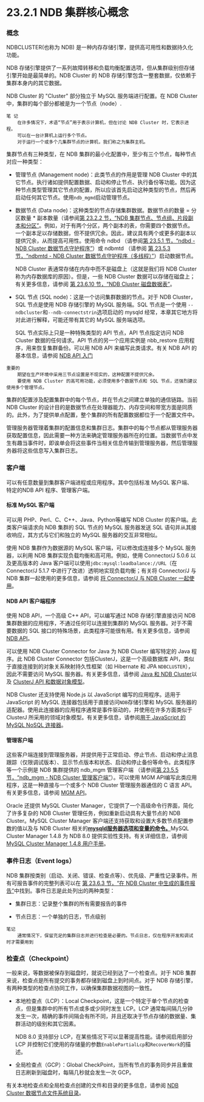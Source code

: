 # 23.2.1 NDB 集群核心概念

### 概念

NDBCLUSTER(也称为 NDB) 是一种内存存储引擎，提供高可用性和数据持久化功能。

NDB 存储引擎提供了一系列故障转移和负载均衡配置选项，但从集群级别但存储引擎开始是最简单的。NDB Cluster 的 NDB 存储引擎包含一整套数据，仅依赖于集群本身内的其它数据。

NDB Cluster 的 "Cluster" 部分独立于 MySQL 服务端进行配置。在 NDB Cluster 中，集群的每个部分都被是为一个节点（node）.

```textile
笔 记
    在许多情况下，术语“节点”用于表示计算机，但在讨论 NDB Cluster 时，它表示进程。
    可以在一台计算机上运行多个节点。
    对于运行一个或多个几集群节点的计算机，我们称之为集群主机。
```

集群节点有三种类型，在 NDB 集群的最小化配置中，至少有三个节点，每种节点对应一种类型：

+ 管理节点 (Management node)：此类节点的作用是管理 NDB Cluster 中的其它节点。执行诸如提供配置数据、启动和停止节点、执行备份等功能。因为这种节点类型管理其它节点的配置，所以应该首先启动这种类型的节点，然后再启动任何其它节点。使用`ndb_mgmd`启动管理节点。

+ 数据节点 (Data node)：这种类型的节点存储集群数据。数据节点的数量 = 分区数量 * 副本数量（请参阅[第 23.2.2 节，“NDB 集群节点、节点组、片段副本和分区”](./NDB%20Cluster%20Nodes,Node%20Groups,Fragment%20Replicas,and%20Partitions.md)。例如，对于有两个分区，两个副本的表，你需要四个数据节点。一个副本足以存储数据，但不提供冗余。因此，建议具有两个或更多的副本以提供冗余，从而提高可用性。使用命令 ndbd （请参阅[第 23.5.1 节，“ndbd - NDB Cluster 数据节点守护程序”](https://dev.mysql.com/doc/refman/8.0/en/mysql-cluster-programs-ndbd.html "23.5.1 ndbd — NDB 集群数据节点守护进程")）或 ndbmtd （请参阅 [第 23.5.3 节，“ndbmtd - NDB Cluster 数据节点守护程序（多线程）”](https://dev.mysql.com/doc/refman/8.0/en/mysql-cluster-programs-ndbmtd.html "23.5.3 ndbmtd — NDB 集群数据节点守护进程（多线程）")）启动数据节点。
  
  NDB Cluster 表通常存储在内存中而不是磁盘上（这就是我们将 NDB Cluster 称为内存数据库的原因）。但是，一些 NDB Cluster 数据可以存储在磁盘上；有关更多信息，请参阅 [第 23.6.10 节，“NDB Cluster 磁盘数据表”](https://dev.mysql.com/doc/refman/8.0/en/mysql-cluster-disk-data.html "23.6.10 NDB Cluster 磁盘数据表")。

+ SQL 节点 (SQL node)：这是一个访问集群数据的节点。对于 NDB Cluster，SQL 节点是使用 NDB 存储引擎的 MySQL 服务端。SQL 节点是一个使用 `--ndbcluster`和`--ndb-connectstrin`选项启动的 mysqld 经常，本章其它地方将对此进行解释，可能还带有其它的 MySQL 服务端选项。
  
  SQL 节点实际上只是一种特殊类型的 API 节点，API 节点指定访问 NDB Cluster 数据的任何请求。API 节点的另一个应用实例是 nbb_restore 应用程序，用来恢复集群备份。可以用 NDB API 来编写此类请求。有关 NDB API 的基本信息，请参阅 [NDB API 入门](https://dev.mysql.com/doc/ndbapi/en/ndb-getting-started.html)

```textile
重要的
    期望在生产环境中采用三节点设置是不现实的，这种配置不提供冗余。
    要使用 NDB Cluster 的高可用功能，必须使用多个数据节点和 SQL 节点，还强烈建议使用多个管理节点。
```

集群的配置涉及配置集群中的每个节点，并在节点之间建立单独的通信链路。当前 NDB  Cluster 的设计目的是数据节点在处理器能力、内存空间和带宽方面是同质的。此外，为了提供单点配置，整个集群的所有配置数据都位于一个配置文件中。

管理服务器管理着集群的配置信息和集群日志。集群中的每个节点都从管理服务器获取配置信息，因此需要一种方法来确定管理服务器所在的位置。当数据节点中发生有趣当事件时，即诶单会将这些事件当相关信息传输到管理服务器，然后管理服务器将这些信息写入集群日志。

### 客户端

可以有任意数量到集群客户端进程或应用程序。其中包括标准 MySQL 客户端、特定的NDB API 程序、管理客户端。

#### 标准 MySQL 客户端

可以用 PHP、Perl、C、C++、Java、Python等编写 NDB Cluster 的客户端。此类客户端请求向 NDB 集群的 SQL 节点的 MySQL 服务器发送 SQL 语句并从其接收响应，其方式与它们和独立的 MySQL 服务器的交互非常相似。

使用 NDB 集群作为数据源的 MySQL 客户端，可以修改成连接多个 MySQL 服务器，以利用 NDB 集群实现负载均衡和高可用。例如，使用 Connector/J 5.0.6 以及更高版本的 Java 客户端可以使用`jdbc:mysql:loadbalance://URL`（在 Connector/J 5.1.7 中进行了改进）透明地实现负载均衡；有关将 Connector/J 与 NDB 集群一起使用的更多信息，请参阅 [将 Connector/J 与 NDB Cluster 一起使用](https://dev.mysql.com/doc/ndbapi/en/mccj-using-connectorj.html)。

#### NDB API 客户端程序

使用 NDB API，一个高级 C++ API，可以编写通过 NDB 存储引擎直接访问 NDB 集群数据的应用程序，不通过任何可以连接到集群的 MySQL 服务器。对于不需要数据的 SQL 接口的特殊场景，此类程序可能很有用。有关更多信息，请参阅 [NDB API](https://dev.mysql.com/doc/ndbapi/en/ndbapi.html)。

可以使用 NDB Cluster Connector for Java 为 NDB Cluster 编写特定的 Java 程序。此 NDB Cluster Connector 包括ClusterJ，这是一个高级数据库 API，类似于直接连接到的对象关系映射持久性框架（如 Hibernate 和 JPA `NDBCLUSTER`），因此不需要访问 MySQL 服务器。有关更多信息，请参阅 [Java 和 NDB Cluster](https://dev.mysql.com/doc/ndbapi/en/mccj-overview-java.html)以及 [ClusterJ API 和数据对象模型](https://dev.mysql.com/doc/ndbapi/en/mccj-overview-clusterj-object-models.html)。

NDB Cluster 还支持使用 Node.js 以 JavaScript 编写的应用程序。适用于 JavaScript 的 MySQL 连接器包括用于直接访问`NDB`存储引擎和 MySQL 服务器的适配器。使用此连接器的应用程序通常是事件驱动的，并使用在许多方面类似于 ClusterJ 所采用的领域对象模型。有关更多信息，请参阅[用于 JavaScript 的 MySQL NoSQL 连接器](https://dev.mysql.com/doc/ndbapi/en/ndb-nodejs.html)。  

#### 管理客户端

这些客户端连接到管理服务器，并提供用于正常启动、停止节点、启动和停止消息跟踪（仅限调试版本）、显示节点版本和状态、启动和停止备份等命令。此类程序等一个示例是 NDB 集群提供的 ndb_mgm 管理客户端 （请参阅[第 23.5.5 节，“ndb_mgm - NDB Cluster 管理客户端”](https://dev.mysql.com/doc/refman/8.0/en/mysql-cluster-programs-ndb-mgm.html "23.5.5 ndb_mgm — NDB 集群管理客户端")）。可以使用 MGM API编写此类应用程序，这是一种直接与一个或多个 NDB Cluster 管理服务器通信的 C 语言 API。有关更多信息，请参阅 [MGM API](https://dev.mysql.com/doc/ndbapi/en/mgm-api.html)。

Oracle 还提供 MySQL Cluster Manager，它提供了一个高级命令行界面，简化了许多复杂的 NDB Cluster 管理任务，例如重新启动具有大量节点的 NDB Cluster。MySQL Cluster Manager 客户端还支持获取和设置大多数节点配置参数的值以及与 NDB Cluster 相关的[**mysqld服务器选项和变量的命令。**](https://dev.mysql.com/doc/refman/8.0/en/mysqld.html "4.3.1 mysqld——MySQL 服务器")MySQL Cluster Manager 1.4.8 为 NDB 8.0 提供实验性支持。有关详细信息，请参阅[MySQL Cluster Manager 1.4.8 用户手册](https://dev.mysql.com/doc/mysql-cluster-manager/1.4/en/)。

### 事件日志（Event logs）

NDB 集群按类别（启动、关闭、错误、检查点等）、优先级、严重性记录事件。所有可报告事件的完整列表可以在 [第 23.6.3 节，“在 NDB Cluster 中生成的事件报告”](https://dev.mysql.com/doc/refman/8.0/en/mysql-cluster-event-reports.html "23.6.3 NDB Cluster 中生成的事件报告")中找到。事件日志是此处列出的两种类型：

+ 集群日志：记录整个集群的所有需要报告的事件

+ 节点日志：一个单独的日志，节点级别

```textile
笔记
    通常情况下，保留充足的集群日志并进行检查是必要的。节点日志，仅在程序开发和调试时才需要用到
```

### 检查点（Checkpoint）

一般来说，等数据被保存到磁盘时，就说已经到达了一个检查点。对于 NDB 集群来说，检查点是所有提交的事务都存储到磁盘上到时间点。对于 NDB 存储引擎，有两种类型的检查点协同工作，以确保集群数据视图的一致性。

+ 本地检查点（LCP）：Local Checkpoint，这是一个特定于单个节点的检查点，但是集群中的所有节点或多或少同时发生 LCP。LCP 通常每间隔几分钟发生一次，精确的事件间隔会有所不同，并且还取决于节点存储的数据量、集群活动的级别和其它因素。
  
  NDB 8.0 支持部分 LCP，在某些情况下可以显著提高性能。请参阅启用部分 LCP 并控制它们使用的存储量的参数`EnablePartialLcp`和`RecoverWork`的描述。

+ 全局检查点（GCP）：Global CheckPoint，当所有节点的事务同步并且重做日志刷新到磁盘时，每隔几秒就会发生一次 GCP。

有关本地检查点和全局检查点创建的文件和目录的更多信息，请参阅 [NDB Cluster 数据节点文件系统目录](https://dev.mysql.com/doc/ndb-internals/en/ndb-internals-ndbd-filesystemdir-files.html)。
